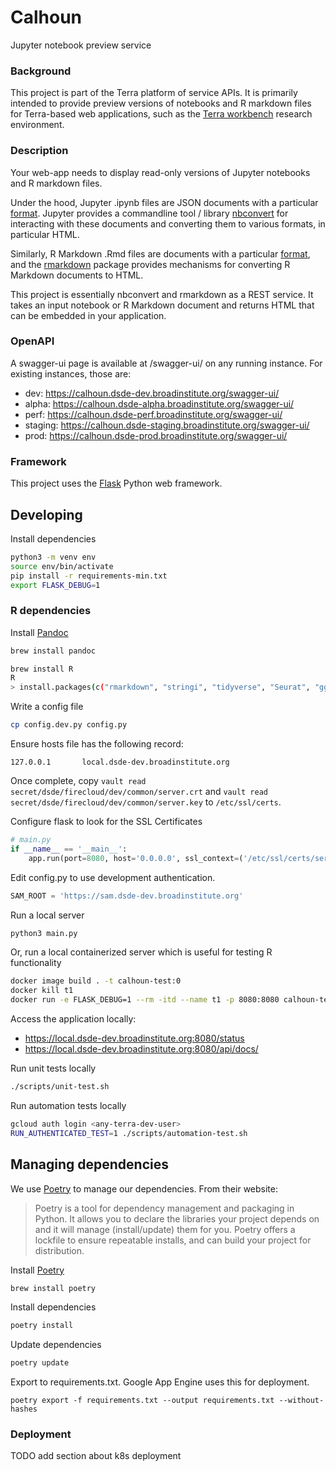 # Calhoun
Jupyter notebook preview service

### Background
This project is part of the Terra platform of service APIs. It is primarily intended to provide preview versions of notebooks and R markdown files for Terra-based web applications, such as the [Terra workbench](https://www.terra.bio) research environment.

### Description
Your web-app needs to display read-only versions of Jupyter notebooks and R markdown files.

Under the hood, Jupyter .ipynb files are JSON documents with a particular [format](https://nbformat.readthedocs.io). Jupyter provides a commandline tool / library [nbconvert](https://nbconvert.readthedocs.io) for interacting with these documents and converting them to various formats, in particular HTML.

Similarly, R Markdown .Rmd files are documents with a particular [format](https://bookdown.org/yihui/rmarkdown/markdown-document.html), and the [rmarkdown](https://cran.r-project.org/web/packages/rmarkdown/index.html) package provides mechanisms for converting R Markdown documents to HTML.

This project is essentially nbconvert and rmarkdown as a REST service. It takes an input notebook or R Markdown document and returns HTML that can be embedded in your application.

### OpenAPI

A swagger-ui page is available at /swagger-ui/ on any running instance. For existing instances, those are:

* dev: https://calhoun.dsde-dev.broadinstitute.org/swagger-ui/
* alpha: https://calhoun.dsde-alpha.broadinstitute.org/swagger-ui/
* perf: https://calhoun.dsde-perf.broadinstitute.org/swagger-ui/
* staging: https://calhoun.dsde-staging.broadinstitute.org/swagger-ui/
* prod: https://calhoun.dsde-prod.broadinstitute.org/swagger-ui/

### Framework
This project uses the [Flask](https://flask.palletsprojects.com/en/1.1.x/) Python web framework.

## Developing
Install dependencies

```sh
python3 -m venv env
source env/bin/activate
pip install -r requirements-min.txt
export FLASK_DEBUG=1
```

### R dependencies

Install [Pandoc](https://pandoc.org/installing.html)
```sh
brew install pandoc
```

```sh
brew install R
R
> install.packages(c("rmarkdown", "stringi", "tidyverse", "Seurat", "ggforce"))
```


Write a config file
```sh
cp config.dev.py config.py
```

Ensure hosts file has the following record:
```
127.0.0.1       local.dsde-dev.broadinstitute.org
```

Once complete, copy `vault read secret/dsde/firecloud/dev/common/server.crt` and 
`vault read secret/dsde/firecloud/dev/common/server.key` to `/etc/ssl/certs`.

Configure flask to look for the SSL Certificates

```py
# main.py
if __name__ == '__main__':
    app.run(port=8080, host='0.0.0.0', ssl_context=('/etc/ssl/certs/server.crt', '/etc/ssl/certs/server.key'))
```

Edit config.py to use development authentication.
``` py
SAM_ROOT = 'https://sam.dsde-dev.broadinstitute.org'
```

Run a local server
```sh
python3 main.py
```

Or, run a local containerized server which is useful for testing R functionality
```sh
docker image build . -t calhoun-test:0
docker kill t1
docker run -e FLASK_DEBUG=1 --rm -itd --name t1 -p 8080:8080 calhoun-test:0
```

Access the application locally:
* https://local.dsde-dev.broadinstitute.org:8080/status
* https://local.dsde-dev.broadinstitute.org:8080/api/docs/

Run unit tests locally
```sh
./scripts/unit-test.sh
```

Run automation tests locally
```sh
gcloud auth login <any-terra-dev-user>
RUN_AUTHENTICATED_TEST=1 ./scripts/automation-test.sh
```

## Managing dependencies

We use [Poetry](https://python-poetry.org/docs/) to manage our dependencies. From their website: 

> Poetry is a tool for dependency management and packaging in Python. It allows you to declare the libraries your project depends on and it will manage (install/update) them for you. Poetry offers a lockfile to ensure repeatable installs, and can build your project for distribution.


Install [Poetry](https://python-poetry.org/docs/)

```sh
brew install poetry
```

Install dependencies
```sh
poetry install
```

Update dependencies
```sh
poetry update
```

Export to requirements.txt. Google App Engine uses this for deployment.
```
poetry export -f requirements.txt --output requirements.txt --without-hashes
```

### Deployment

TODO add section about k8s deployment
